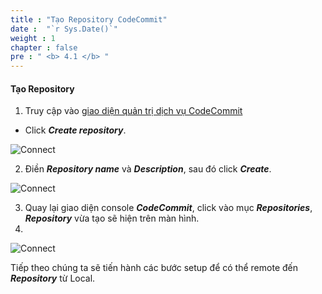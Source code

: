 ```yaml
---
title : "Tạo Repository CodeCommit"
date :  "`r Sys.Date()`" 
weight : 1 
chapter : false
pre : " <b> 4.1 </b> "
---
```



#### Tạo Repository


1. Truy cập vào [giao diện quản trị dịch vụ CodeCommit](https://console.aws.amazon.com/codecommit/home)
  + Click ***Create repository***.

![Connect](/images/4.CreateRepo/clickcreaterepo.png)

2. Điền ***Repository name*** và ***Description***, sau đó click ***Create***.
 
![Connect](/images/4.CreateRepo/add_name_create_repo.png) 

3. Quay lại giao diện console ***CodeCommit***, click vào mục ***Repositories***, ***Repository*** vừa tạo sẽ hiện trên màn hình.
4. 
![Connect](/images/4.CreateRepo/show_repo.png) 
 

Tiếp theo chúng ta sẽ tiến hành các bước setup để có thể remote đến ***Repository*** từ Local.